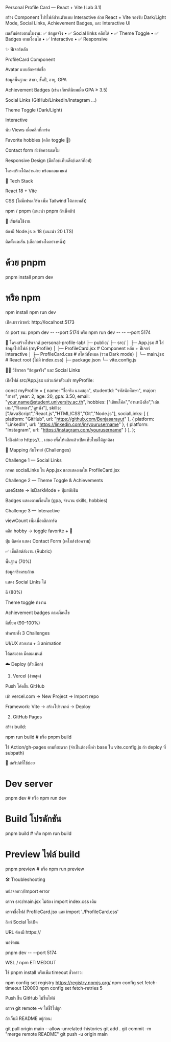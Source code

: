 Personal Profile Card — React + Vite (Lab 3.1)

สร้าง Component โปรไฟล์ส่วนตัวแบบ Interactive ด้วย React + Vite
รองรับ Dark/Light Mode, Social Links, Achievement Badges, และ Interactive UI

ผลลัพธ์ตรงตามใบงาน:
✅ ข้อมูลจริง • ✅ Social links คลิกได้ • ✅ Theme Toggle • ✅ Badges ตามเงื่อนไข • ✅ Interactive • ✅ Responsive

✨ ฟีเจอร์หลัก

ProfileCard Component

Avatar แบบอักษรย่อชื่อ

ข้อมูลพื้นฐาน: สาขา, ชั้นปี, อายุ, GPA

Achievement Badges (เช่น เกียรตินิยมเมื่อ GPA ≥ 3.5)

Social Links (GitHub/LinkedIn/Instagram …)

Theme Toggle (Dark/Light)

Interactive

นับ Views เมื่อคลิกที่การ์ด

Favorite hobbies (คลิก toggle 💖)

Contact form ส่งข้อความเดโม

Responsive Design (มือถือ/แท็บเล็ต/เดสก์ท็อป)

โครงสร้างโค้ดอ่านง่าย พร้อมคอมเมนต์

🧰 Tech Stack

React 18 + Vite

CSS (ไม่มีเฟรมเวิร์ก เพิ่ม Tailwind ได้ภายหลัง)

npm / pnpm (แนะนำ pnpm ถ้าเน็ตช้า)

🚀 เริ่มต้นใช้งาน

ต้องมี Node.js ≥ 18 (แนะนำ 20 LTS)

ติดตั้งและรัน (เลือกอย่างใดอย่างหนึ่ง)

# ด้วย pnpm
pnpm install
pnpm dev

# หรือ npm
npm install
npm run dev


เปิดเบราว์เซอร์: http://localhost:5173

ถ้า port ชน: pnpm dev -- --port 5174 หรือ npm run dev -- -- --port 5174

📁 โครงสร้างโปรเจกต์
personal-profile-lab/
├─ public/
├─ src/
│  ├─ App.jsx            # ใส่ข้อมูลโปรไฟล์ (myProfile)
│  ├─ ProfileCard.jsx    # Component หลัก + ฟีเจอร์ interactive
│  ├─ ProfileCard.css    # สไตล์ทั้งหมด (รวม Dark mode)
│  └─ main.jsx           # React root (ไม่มี index.css)
├─ package.json
└─ vite.config.js

🧑‍🎓 วิธีกรอก “ข้อมูลจริง” และ Social Links

เปิดไฟล์ src/App.jsx แล้วแก้ค่าตัวแปร myProfile:

const myProfile = {
  name: "ชื่อจริง นามสกุล",
  studentId: "รหัสนักศึกษา",
  major: "สาขา",
  year: 2,
  age: 20,
  gpa: 3.50,
  email: "your.name@student.university.ac.th",
  hobbies: ["เขียนโค้ด","อ่านหนังสือ","เล่นเกม","ฟังเพลง","ดูหนัง"],
  skills: ["JavaScript","React.js","HTML/CSS","Git","Node.js"],
  socialLinks: [
    { platform: "GitHub", url: "https://github.com/Benjasarayut" },
    { platform: "LinkedIn", url: "https://linkedin.com/in/yourusername" },
    { platform: "Instagram", url: "https://instagram.com/yourusername" }
  ],
};


ใส่ลิงก์ด้วย https://… เสมอ เพื่อให้คลิกแล้วเปิดแท็บใหม่ได้ถูกต้อง

🧩 Mapping กับโจทย์ (Challenges)

Challenge 1 — Social Links

กรอก socialLinks ใน App.jsx และแสดงผลใน ProfileCard.jsx

Challenge 2 — Theme Toggle & Achievements

useState → isDarkMode + ปุ่มสลับธีม

Badges แสดงตามเงื่อนไข (gpa, จำนวน skills, hobbies)

Challenge 3 — Interactive

viewCount เพิ่มเมื่อคลิกการ์ด

คลิก hobby → toggle favorite + 💖

ปุ่ม ติดต่อ แสดง Contact Form (เดโมส่งข้อความ)

✅ เช็กลิสต์ส่งงาน (Rubric)

พื้นฐาน (70%)

 ข้อมูลจริงครบถ้วน

 แสดง Social Links ได้

ดี (80%)

 Theme toggle ทำงาน

 Achievement badges ตามเงื่อนไข

ดีเยี่ยม (90–100%)

 ทำครบทั้ง 3 Challenges

 UI/UX สวยงาม + มี animation

 โค้ดสะอาด มีคอมเมนต์

☁️ Deploy (ตัวเลือก)
1) Vercel (ง่ายสุด)

Push โค้ดขึ้น GitHub

เข้า vercel.com
 → New Project → Import repo

Framework: Vite → สร้างโปรเจกต์ → Deploy

2) GitHub Pages

สร้าง build:

npm run build   # หรือ pnpm build


ใช้ Action/gh-pages ตามที่สะดวก (จำเป็นต้องตั้งค่า base ใน vite.config.js ถ้า deploy ที่ subpath)

🧪 สคริปต์ที่ใช้บ่อย
# Dev server
pnpm dev         # หรือ npm run dev

# Build โปรดักชัน
pnpm build       # หรือ npm run build

# Preview ไฟล์ build
pnpm preview     # หรือ npm run preview

🛠️ Troubleshooting

หน้าจอขาว/Import error

ตรวจ src/main.jsx ไม่ต้อง import index.css เดิม

ตรวจชื่อไฟล์ ProfileCard.jsx และ import './ProfileCard.css'

ลิงก์ Social ไม่เปิด

URL ต้องมี https://

พอร์ตชน

pnpm dev -- --port 5174

WSL / npm ETIMEDOUT

ใช้ pnpm install หรือเพิ่ม timeout ชั่วคราว:

npm config set registry https://registry.npmjs.org/
npm config set fetch-timeout 120000
npm config set fetch-retries 5


Push ขึ้น GitHub ไม่ขึ้นไฟล์

ตรวจ git remote -v ให้ชี้รีโปถูก

ถ้าเว็บมี README อยู่ก่อน:

git pull origin main --allow-unrelated-histories
git add .
git commit -m "merge remote README"
git push -u origin main
